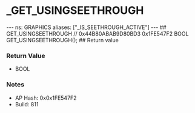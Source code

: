 # _GET_USINGSEETHROUGH

--- ns: GRAPHICS aliases: ["_IS_SEETHROUGH_ACTIVE"] --- ## GET_USINGSEETHROUGH  // 0x44B80ABAB9D80BD3 0x1FE547F2 BOOL GET_USINGSEETHROUGH();  ## Return value

### Return Value
* BOOL

### Notes
* AP Hash: 0x0x1FE547F2
* Build: 811

